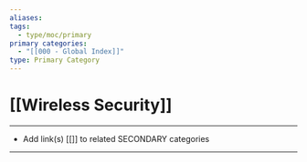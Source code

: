 ```yaml
---
aliases:
tags:
  - type/moc/primary
primary categories:
  - "[[000 - Global Index]]"
type: Primary Category
---
```

# [[Wireless Security]]

***

* Add link(s) [[]] to related SECONDARY categories

***


